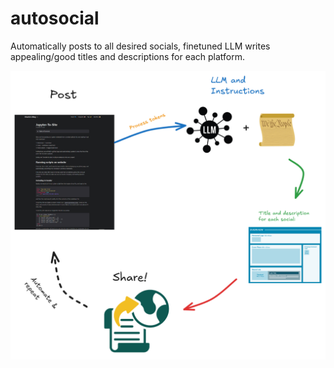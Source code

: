 # autosocial
Automatically posts to all desired socials, finetuned LLM writes appealing/good titles and descriptions for each platform.

![cycle](cycle.png)
